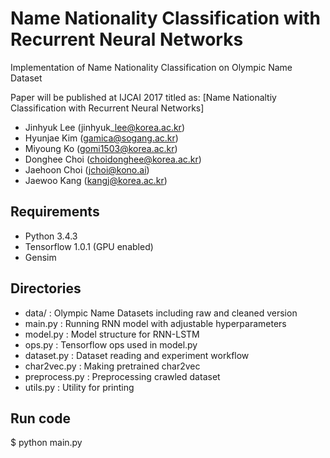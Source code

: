 Name Nationality Classification with Recurrent Neural Networks
==============================================================
Implementation of Name Nationality Classification on Olympic Name Dataset

Paper will be published at IJCAI 2017 titled as:
[Name Nationaltiy Classification with Recurrent Neural Networks]

- Jinhyuk Lee (jinhyuk\_lee@korea.ac.kr)
- Hyunjae Kim (gamica@sogang.ac.kr)
- Miyoung Ko (gomi1503@korea.ac.kr)
- Donghee Choi (choidonghee@korea.ac.kr)
- Jaehoon Choi (jchoi@kono.ai)
- Jaewoo Kang (kangj@korea.ac.kr)

## Requirements
* Python 3.4.3
* Tensorflow 1.0.1 (GPU enabled)
* Gensim

## Directories
* data/ : Olympic Name Datasets including raw and cleaned version
* main.py : Running RNN model with adjustable hyperparameters
* model.py : Model structure for RNN-LSTM
* ops.py : Tensorflow ops used in model.py
* dataset.py : Dataset reading and experiment workflow
* char2vec.py : Making pretrained char2vec
* preprocess.py : Preprocessing crawled dataset
* utils.py : Utility for printing

## Run code
$ python main.py
